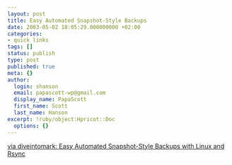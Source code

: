 ```yaml
---
layout: post
title: Easy Automated Snapshot-Style Backups
date: 2003-05-02 18:05:29.000000000 +02:00
categories:
- quick links
tags: []
status: publish
type: post
published: true
meta: {}
author:
  login: shanson
  email: papascott-wp@gmail.com
  display_name: PapaScott
  first_name: Scott
  last_name: Hanson
excerpt: !ruby/object:Hpricot::Doc
  options: {}
---
```

<p><a title="be a master of disaster!" href="http://www.mikerubel.org/computers/rsync_snapshots/">via diveintomark: Easy Automated Snapshot-Style Backups with Linux and Rsync</a></p>
